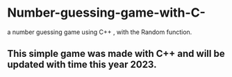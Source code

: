 # Number-guessing-game-with-C-
a number guessing game using C++ , with the Random function.
## This simple game was made with C++ and will be updated with time this year 2023.
